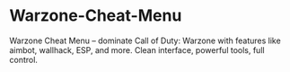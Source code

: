 # Warzone-Cheat-Menu
Warzone Cheat Menu – dominate Call of Duty: Warzone with features like aimbot, wallhack, ESP, and more. Clean interface, powerful tools, full control.
